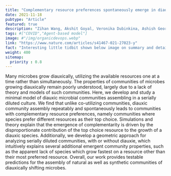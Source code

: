 ```yaml
---
title: "Complementary resource preferences spontaneously emerge in diauxic microbial communities"
date: 2021-11-18
pubtype: "Article"
featured: true
description: "Zihan Wang, Akshit Goyal, Veronika Dubinkina, Ashish George, <b>Tong Wang</b>, Yulia Fridman, and Sergei Maslov, <i>Nature Communications, 2021</i>"
tags: #["COVID","Agent-based model"]
image: #"/img/organicdevops.webp"
link: "https://www.nature.com/articles/s41467-021-27023-y"
fact: "Interesting little tidbit shown below image on summary and detail page"
weight: 400
sitemap:
  priority : 0.8
---
```


Many microbes grow diauxically, utilizing the available resources one at a time rather than simultaneously. The properties of communities of microbes growing diauxically remain poorly understood, largely due to a lack of theory and models of such communities. Here, we develop and study a minimal model of diauxic microbial communities assembling in a serially diluted culture. We find that unlike co-utilizing communities, diauxic community assembly repeatably and spontaneously leads to communities with complementary resource preferences, namely communities where species prefer different resources as their top choice. Simulations and theory explain that the emergence of complementarity is driven by the disproportionate contribution of the top choice resource to the growth of a diauxic species. Additionally, we develop a geometric approach for analyzing serially diluted communities, with or without diauxie, which intuitively explains several additional emergent community properties, such as the apparent lack of species which grow fastest on a resource other than their most preferred resource. Overall, our work provides testable predictions for the assembly of natural as well as synthetic communities of diauxically shifting microbes.